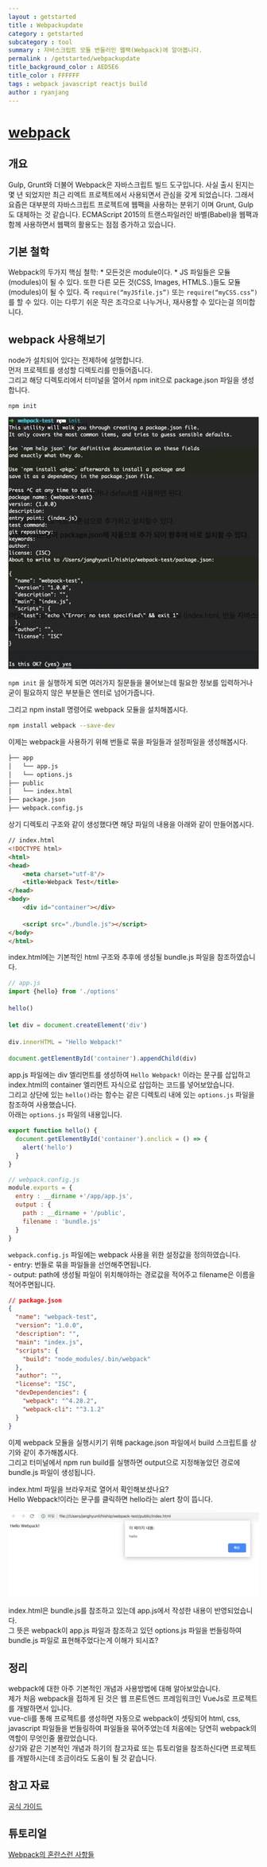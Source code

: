 ```yaml
---
layout : getstarted
title : Webpackupdate
category : getstarted
subcategory : tool
summary : 자바스크립트 모듈 번들러인 웹팩(Webpack)에 알아봅니다. 
permalink : /getstarted/webpackupdate
title_background_color : AED5E6
title_color : FFFFFF
tags : webpack javascript reactjs build
author : ryanjang
---
```


# [webpack](http://webpack.github.io)



## 개요 

Gulp, Grunt와 더불어 Webpack은 자바스크립트 빌드 도구입니다. 사실 출시 된지는 몇 년 되었지만 최근 리엑트 프로젝트에서 사용되면서 관심을 갖게 되었습니다. 그래서 요즘은 대부분의 자바스크립트 프로젝트에 웹팩을 사용하는 분위기 이며 Grunt, Gulp도 대체하는 것 같습니다. ECMAScript 2015의 트랜스파일러인 바벨(Babel)을 웹팩과 함께 사용하면서 웹팩의 활용도는 점점 증가하고 있습니다.



## 기본 철학

Webpack의 두가지 핵심 철학: * 모든것은 module이다. * JS 파일들은 모듈(modules)이 될 수 있다. 또한 다른 모든 것(CSS, Images, HTMLS..)들도 모듈(modules)이 될 수 있다. 즉 `require(“myJSfile.js”)` 또는 `require(“myCSS.css”)` 를 할 수 있다. 이는 다루기 쉬운 작은 조각으로 나누거나, 재사용할 수 있다는걸 의미합니다.



## webpack 사용해보기
node가 설치되어 있다는 전제하에 설명합니다.  
먼저 프로젝트를 생성할 디렉토리를 만들어줍니다.  
그리고 해당 디렉토리에서 터미널을 열어서 npm init으로 package.json 파일을 생성합니다. 

```bash
npm init 
```

![show-npm-init](../imgs/img1.png)

`npm init` 을 실행하게 되면 여러가지 질문들을 물어보는데 필요한 정보를 입력하거나 굳이 필요하지 않은 부분들은 엔터로 넘어가줍니다.  

그리고 npm install 명령어로 webpack 모듈을 설치해봅시다.  

```bash
npm install webpack --save-dev
```

이제는 webpack을 사용하기 위해 번들로 묶을 파일들과 설정파일을 생성해봅시다.    

```sh
├── app
│   └── app.js
│   └── options.js
├── public
│   └── index.html
├── package.json
├── webpack.config.js
```

상기 디렉토리 구조와 같이 생성했다면 해당 파일의 내용을 아래와 같이 만들어봅시다.  

```html
// index.html
<!DOCTYPE html>
<html>
<head>
    <meta charset="utf-8"/>
    <title>Webpack Test</title>
</head>
<body>
    <div id="container"></div>

    <script src="./bundle.js"></script>
</body>
</html>
```

index.html에는 기본적인 html 구조와 추후에 생성될 bundle.js 파일을 참조하였습니다.  


```javascript
// app.js
import {hello} from './options'

hello()

let div = document.createElement('div')

div.innerHTML = "Hello Webpack!"

document.getElementById('container').appendChild(div)

```

app.js 파일에는 div 엘리먼트를 생성하여 `Hello Webpack!` 이라는 문구를 삽입하고 index.html의 container 엘리먼트 자식으로 삽입하는 코드를 넣어보았습니다.  
그리고 상단에 있는 `hello()`라는 함수는 같은 디렉토리 내에 있는 `options.js` 파일을 참조하여 사용했습니다.  
아래는 `options.js` 파일의 내용입니다.  

```javascript
export function hello() {
  document.getElementById('container').onclick = () => {
    alert('hello')
  }
}
```

```javascript
// webpack.config.js
module.exports = {
  entry : __dirname +'/app/app.js',
  output : {
    path : __dirname + '/public',
    filename : 'bundle.js'
  }
}
```

`webpack.config.js` 파일에는 webpack 사용을 위한 설정값을 정의하였습니다.  
    - entry: 번들로 묶을 파일들을 선언해주면됩니다.  
    - output: path에 생성될 파일이 위치해야하는 경로값을 적어주고 filename은 이름을 적어주면됩니다.  
   
   
```json
// package.json
{
  "name": "webpack-test",
  "version": "1.0.0",
  "description": "",
  "main": "index.js",
  "scripts": {
    "build": "node_modules/.bin/webpack"
  },
  "author": "",
  "license": "ISC",
  "devDependencies": {
    "webpack": "^4.28.2",
    "webpack-cli": "^3.1.2"
  }
}

```

이제 webpack 모듈을 실행시키기 위해 package.json 파일에서 build 스크립트를 상기와 같이 추가해봅시다.  
그리고 터미널에서 npm run build를 실행하면 output으로 지정해놓았던 경로에 bundle.js 파일이 생성됩니다.  

index.html 파일을 브라우저로 열어서 확인해보셨나요?  
Hello Webpack!이라는 문구를 클릭하면 hello라는 alert 창이 뜹니다. 

![show-browser](../imgs/img2.png)

index.html은 bundle.js를 참조하고 있는데 app.js에서 작성한 내용이 반영되었습니다.  
그 뜻은 webpack이 app.js 파일과 참조하고 있던 options.js 파일을 번들링하여 bundle.js 파일로 표현해주었다는게 이해가 되시죠?  

## 정리 
webpack에 대한 아주 기본적인 개념과 사용방법에 대해 알아보았습니다.  
제가 처음 webpack을 접하게 된 것은 웹 프론트엔드 프레임워크인 VueJs로 프로젝트를 개발하면서 입니다.  
vue-cli를 통해 프로젝트를 생성하면 자동으로 webpack이 셋팅되어 html, css, javascript 파일들을 번들링하여 파일들을 묶어주었는데 처음에는 당연히 webpack의 역할이 무엇인줄 몰랐었습니다.  
상기와 같은 기본적인 개념과 하기의 참고자료 또는 튜토리얼을 참조하신다면 프로젝트를 개발하시는데 조금이라도 도움이 될 것 같습니다.    

## 참고 자료

[공식 가이드](http://webpack.github.io)





## 튜토리얼



[Webpack의 혼란스런 사항들](http://webframeworks.kr/tutorials/translate/webpack-the-confusing-parts/)
